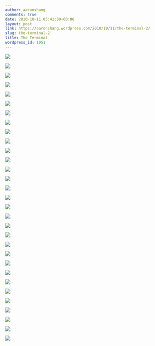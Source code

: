 ```yaml
---
author: aaronshang
comments: true
date: 2010-10-11 05:41:00+00:00
layout: post
link: https://aaronshang.wordpress.com/2010/10/11/the-terminal-2/
slug: the-terminal-2
title: The Terminal
wordpress_id: 1051
---
```


[![](http://aaronshang.files.wordpress.com/2010/10/terminal001-7787462.jpg?w=300)](http://aaronshang.files.wordpress.com/2010/10/terminal001-7787462.jpg)

[![](http://aaronshang.files.wordpress.com/2010/10/terminal004-7811902.jpg?w=300)](http://aaronshang.files.wordpress.com/2010/10/terminal004-7811902.jpg)

[![](http://aaronshang.files.wordpress.com/2010/10/terminal007-7845272.jpg?w=300)](http://aaronshang.files.wordpress.com/2010/10/terminal007-7845272.jpg)

[![](http://aaronshang.files.wordpress.com/2010/10/terminal011-7863802.jpg?w=300)](http://aaronshang.files.wordpress.com/2010/10/terminal011-7863802.jpg)

[![](http://aaronshang.files.wordpress.com/2010/10/terminal023-7888482.jpg?w=300)](http://aaronshang.files.wordpress.com/2010/10/terminal023-7888482.jpg)

[![](http://aaronshang.files.wordpress.com/2010/10/terminal027-7912512.jpg?w=300)](http://aaronshang.files.wordpress.com/2010/10/terminal027-7912512.jpg)

[![](http://aaronshang.files.wordpress.com/2010/10/terminal039-7936032.jpg?w=300)](http://aaronshang.files.wordpress.com/2010/10/terminal039-7936032.jpg)

[![](http://aaronshang.files.wordpress.com/2010/10/terminal045-7953452.jpg?w=300)](http://aaronshang.files.wordpress.com/2010/10/terminal045-7953452.jpg)

[![](http://aaronshang.files.wordpress.com/2010/10/terminal046-7975112.jpg?w=300)](http://aaronshang.files.wordpress.com/2010/10/terminal046-7975112.jpg)

[![](http://aaronshang.files.wordpress.com/2010/10/terminal058-7991622.jpg?w=300)](http://aaronshang.files.wordpress.com/2010/10/terminal058-7991622.jpg)

[![](http://aaronshang.files.wordpress.com/2010/10/terminal064-7003512.jpg?w=300)](http://aaronshang.files.wordpress.com/2010/10/terminal064-7003512.jpg)

[![](http://aaronshang.files.wordpress.com/2010/10/terminal075-7022142.jpg?w=300)](http://aaronshang.files.wordpress.com/2010/10/terminal075-7022142.jpg)

[![](http://aaronshang.files.wordpress.com/2010/10/terminal077-7034552.jpg?w=300)](http://aaronshang.files.wordpress.com/2010/10/terminal077-7034552.jpg)

[![](http://aaronshang.files.wordpress.com/2010/10/terminal080-7045582.jpg?w=300)](http://aaronshang.files.wordpress.com/2010/10/terminal080-7045582.jpg)

[![](http://aaronshang.files.wordpress.com/2010/10/terminal084-7056482.jpg?w=300)](http://aaronshang.files.wordpress.com/2010/10/terminal084-7056482.jpg)

[![](http://aaronshang.files.wordpress.com/2010/10/terminal088-7072852.jpg?w=300)](http://aaronshang.files.wordpress.com/2010/10/terminal088-7072852.jpg)

[![](http://aaronshang.files.wordpress.com/2010/10/terminal090-7084852.jpg?w=300)](http://aaronshang.files.wordpress.com/2010/10/terminal090-7084852.jpg)

[![](http://aaronshang.files.wordpress.com/2010/10/terminal093-7096802.jpg?w=300)](http://aaronshang.files.wordpress.com/2010/10/terminal093-7096802.jpg)

[![](http://aaronshang.files.wordpress.com/2010/10/terminal105-7109802.jpg?w=300)](http://aaronshang.files.wordpress.com/2010/10/terminal105-7109802.jpg)

[![](http://aaronshang.files.wordpress.com/2010/10/terminal106-7118502.jpg?w=300)](http://aaronshang.files.wordpress.com/2010/10/terminal106-7118502.jpg)

[![](http://aaronshang.files.wordpress.com/2010/10/terminal108-7126912.jpg?w=300)](http://aaronshang.files.wordpress.com/2010/10/terminal108-7126912.jpg)

[![](http://aaronshang.files.wordpress.com/2010/10/terminal110-7146862.jpg?w=300)](http://aaronshang.files.wordpress.com/2010/10/terminal110-7146862.jpg)

[![](http://aaronshang.files.wordpress.com/2010/10/terminal112-7156742.jpg?w=300)](http://aaronshang.files.wordpress.com/2010/10/terminal112-7156742.jpg)

[![](http://aaronshang.files.wordpress.com/2010/10/terminal118-7170142.jpg?w=300)](http://aaronshang.files.wordpress.com/2010/10/terminal118-7170142.jpg)

[![](http://aaronshang.files.wordpress.com/2010/10/terminal120-7178842.jpg?w=300)](http://aaronshang.files.wordpress.com/2010/10/terminal120-7178842.jpg)

[![](http://aaronshang.files.wordpress.com/2010/10/terminal122-7190312.jpg?w=300)](http://aaronshang.files.wordpress.com/2010/10/terminal122-7190312.jpg)

[![](http://aaronshang.files.wordpress.com/2010/10/terminal123-7197742.jpg?w=300)](http://aaronshang.files.wordpress.com/2010/10/terminal123-7197742.jpg)

[![](http://aaronshang.files.wordpress.com/2010/10/terminal125-7207122.jpg?w=300)](http://aaronshang.files.wordpress.com/2010/10/terminal125-7207122.jpg)

[![](http://aaronshang.files.wordpress.com/2010/10/terminal126-7226552.jpg?w=300)](http://aaronshang.files.wordpress.com/2010/10/terminal126-7226552.jpg)

[![](http://aaronshang.files.wordpress.com/2010/10/terminal114-7240902.jpg?w=300)](http://aaronshang.files.wordpress.com/2010/10/terminal114-7240902.jpg)

[![](http://aaronshang.files.wordpress.com/2010/10/terminal116-7248592.jpg?w=300)](http://aaronshang.files.wordpress.com/2010/10/terminal116-7248592.jpg)

  

